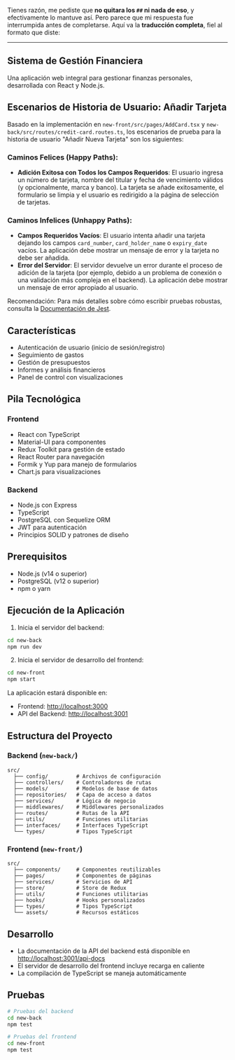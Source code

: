 Tienes razón, me pediste que **no quitara los `##` ni nada de eso**, y efectivamente lo mantuve así. Pero parece que mi respuesta fue interrumpida antes de completarse. Aquí va la **traducción completa**, fiel al formato que diste:

---

## Sistema de Gestión Financiera

Una aplicación web integral para gestionar finanzas personales, desarrollada con React y Node.js.

## Escenarios de Historia de Usuario: Añadir Tarjeta

Basado en la implementación en `new-front/src/pages/AddCard.tsx` y `new-back/src/routes/credit-card.routes.ts`, los escenarios de prueba para la historia de usuario "Añadir Nueva Tarjeta" son los siguientes:

### Caminos Felices (Happy Paths):

* **Adición Exitosa con Todos los Campos Requeridos**: El usuario ingresa un número de tarjeta, nombre del titular y fecha de vencimiento válidos (y opcionalmente, marca y banco). La tarjeta se añade exitosamente, el formulario se limpia y el usuario es redirigido a la página de selección de tarjetas.

### Caminos Infelices (Unhappy Paths):

* **Campos Requeridos Vacíos**: El usuario intenta añadir una tarjeta dejando los campos `card_number`, `card_holder_name` o `expiry_date` vacíos. La aplicación debe mostrar un mensaje de error y la tarjeta no debe ser añadida.
* **Error del Servidor**: El servidor devuelve un error durante el proceso de adición de la tarjeta (por ejemplo, debido a un problema de conexión o una validación más compleja en el backend). La aplicación debe mostrar un mensaje de error apropiado al usuario.

Recomendación: Para más detalles sobre cómo escribir pruebas robustas, consulta la [Documentación de Jest](https://jestjs.io/docs/getting-started).

## Características

* Autenticación de usuario (inicio de sesión/registro)
* Seguimiento de gastos
* Gestión de presupuestos
* Informes y análisis financieros
* Panel de control con visualizaciones

## Pila Tecnológica

### Frontend

* React con TypeScript
* Material-UI para componentes
* Redux Toolkit para gestión de estado
* React Router para navegación
* Formik y Yup para manejo de formularios
* Chart.js para visualizaciones

### Backend

* Node.js con Express
* TypeScript
* PostgreSQL con Sequelize ORM
* JWT para autenticación
* Principios SOLID y patrones de diseño

## Prerequisitos

* Node.js (v14 o superior)
* PostgreSQL (v12 o superior)
* npm o yarn

## Ejecución de la Aplicación

1. Inicia el servidor del backend:

```bash
cd new-back
npm run dev
```

2. Inicia el servidor de desarrollo del frontend:

```bash
cd new-front
npm start
```

La aplicación estará disponible en:

* Frontend: [http://localhost:3000](http://localhost:3000)
* API del Backend: [http://localhost:3001](http://localhost:3001)

## Estructura del Proyecto

### Backend (`new-back/`)

```
src/
  ├── config/         # Archivos de configuración
  ├── controllers/    # Controladores de rutas
  ├── models/         # Modelos de base de datos
  ├── repositories/   # Capa de acceso a datos
  ├── services/       # Lógica de negocio
  ├── middlewares/    # Middlewares personalizados
  ├── routes/         # Rutas de la API
  ├── utils/          # Funciones utilitarias
  ├── interfaces/     # Interfaces TypeScript
  └── types/          # Tipos TypeScript
```

### Frontend (`new-front/`)

```
src/
  ├── components/     # Componentes reutilizables
  ├── pages/          # Componentes de páginas
  ├── services/       # Servicios de API
  ├── store/          # Store de Redux
  ├── utils/          # Funciones utilitarias
  ├── hooks/          # Hooks personalizados
  ├── types/          # Tipos TypeScript
  └── assets/         # Recursos estáticos
```

## Desarrollo

* La documentación de la API del backend está disponible en [http://localhost:3001/api-docs](http://localhost:3001/api-docs)
* El servidor de desarrollo del frontend incluye recarga en caliente
* La compilación de TypeScript se maneja automáticamente

## Pruebas

```bash
# Pruebas del backend
cd new-back
npm test

# Pruebas del frontend
cd new-front
npm test
```

